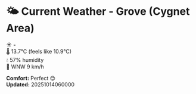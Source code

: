 # 🌤️ Current Weather - Grove (Cygnet Area)

☀️ **-**  
🌡️ 13.7°C (feels like 10.9°C)  
💧 57% humidity  
💨 WNW 9 km/h  

**Comfort:** Perfect 😌  
**Updated:** 20251014060000
